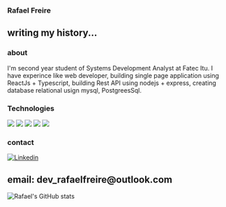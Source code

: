 

### Rafael Freire

### 
<h2> writing my history...</h2>

### about
<p>
    I'm second year student of Systems Development Analyst at Fatec Itu.
    I have experince like web developer, building single page application using ReactJs + Typescript,
    building Rest API using nodejs + express, creating database relational usign mysql, PostgreesSql.
  
</p>




### Technologies  
<div>
<img src="https://img.shields.io/badge/React-20232A?style=for-the-badge&logo=react&logoColor=61DAFB">
<img src="https://img.shields.io/badge/TypeScript-007ACC?style=for-the-badge&logo=typescript&logoColor=white">
<img aling="center" src="https://img.shields.io/badge/Express.js-404D59?style=for-the-badge"/>
<img aling="center" src="https://img.shields.io/badge/Node.js-43853D?style=for-the-badge&logo=node.js&logoColor=white"/>
<img aling="center" src="https://img.shields.io/badge/TypeScript-007ACC?style=for-the-badge&logo=typescript&logoColor=white"/>

</div>

### contact
[![Linkedin](https://img.shields.io/badge/LinkedIn-0077B5?style=for-the-badge&logo=linkedin&logoColor=white)](https://www.linkedin.com/in/freire-rafael/)
<h2>email: dev_rafaelfreire@outlook.com</h2>


![Rafael's GitHub stats](https://github-readme-stats.vercel.app/api?username=rafaelfrire&show_icons=true&theme=radical)
